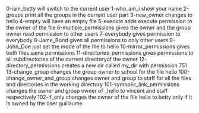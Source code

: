 0-iam_betty will switch to the current user
1-who_am_i show your name 
2-groups print all the groups in the current user part
3-new_owner changes to hello 
4-empty will have an empty file
5-execute adds execute permission to the owner of the file
6-multiple_permissions gives the owner and the group owner read permission to other users
7-everybody gives permission to everybody
8-Jame_Bond gives all permissions to only other users 
9-John_Doe just set the mode of the file to hello
10-mirror_permissions gives both files same permissions
11-directories_permissions gives permissions to all subdirectories of the current directoryof the owner 
12-directory_permissions creates a new dir called my_dir with permission 751 
13-change_group changes the group owner to school for the file hello 
100-change_owner_and_group changes owner and group to staff for all the files and directories in the working directory 
101-symbolic_link_permissions changes the owner and group owner of _hello to vincent and staff respectively 
102-if_only changes the owner of the file hello to betty only if it is owned by the user guillaume  

